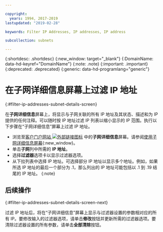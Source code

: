 ```yaml
---

copyright:
  years: 1994, 2017-2019
lastupdated: "2019-02-28"

keywords: Filter IP Addresses, IP addresses, IP address

subcollection: subnets

---
```


{:shortdesc: .shortdesc}
{:new_window: target="_blank"}
{:DomainName: data-hd-keyref="DomainName"}
{:note: .note}
{:important: .important}
{:deprecated: .deprecated}
{:generic: data-hd-programlang="generic"}

# 在子网详细信息屏幕上过滤 IP 地址
{:#filter-ip-addresses-subnet-details-screen}

在**子网详细信息**屏幕上，将显示与子网关联的所有 IP 地址及其状态、描述和为 IP 提供的任何注释。可以随时按 IP 地址过滤 IP 列表以缩小显示的 IP 范围。执行以下步骤在“子网详细信息”屏幕上过滤 IP 地址。

* 浏览至[客户门户网站 ![外部链接图标](../../icons/launch-glyph.svg "外部链接图标")](https://{DomainName}/) 中的**子网详细信息**屏幕。请参阅[使用子网详细信息屏幕](/docs/infrastructure/subnets?topic=subnets-view-subnet-details){:new_window}。
* 单击**子网**列中所需的 **IP 地址**。
* 选择**过滤器**选项卡以显示过滤器选项。
* 从下拉列表中选择 IP 地址。可选择部分 IP 地址以显示多个地址。例如，如果所选 IP 地址的最后一个部分为 .1，那么列出的 IP 地址可能包括以 .1 到 .19 结尾的 IP 地址。
  {:note}

## 后续操作
{:#filter-ip-addresses-subnet-details-screen-next}

过滤 IP 地址后，将在“子网详细信息”屏幕上显示与过滤器设置的参数相对应的所有 IP。要修改输入的过滤器选项，请单击**修改**按钮并更新所需的过滤器选项。要清除过滤器设置的所有参数，请单击**全部清除**按钮。
